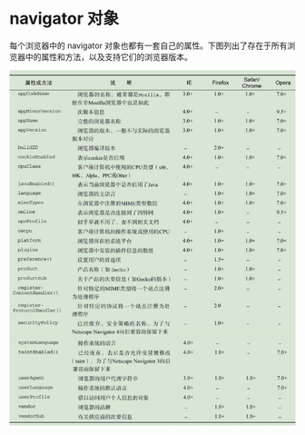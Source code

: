 # navigator 对象

每个浏览器中的 navigator 对象也都有一套自己的属性。下图列出了存在于所有浏览器中的属性和方法，以及支持它们的浏览器版本。

![../../images/navigator.jpg](../../images/navigator.jpg)
